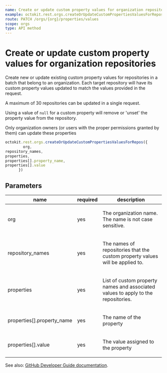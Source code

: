```yaml
---
name: Create or update custom property values for organization repositories
example: octokit.rest.orgs.createOrUpdateCustomPropertiesValuesForRepos({ org, repository_names, properties, properties[].property_name, properties[].value })
route: PATCH /orgs/{org}/properties/values
scope: orgs
type: API method
---
```


# Create or update custom property values for organization repositories

Create new or update existing custom property values for repositories in a batch that belong to an organization.
Each target repository will have its custom property values updated to match the values provided in the request.

A maximum of 30 repositories can be updated in a single request.

Using a value of `null` for a custom property will remove or 'unset' the property value from the repository.

Only organization owners (or users with the proper permissions granted by them) can update these properties

```js
octokit.rest.orgs.createOrUpdateCustomPropertiesValuesForRepos({
        org,
repository_names,
properties,
properties[].property_name,
properties[].value
      })
```

## Parameters

<table>
  <thead>
    <tr>
      <th>name</th>
      <th>required</th>
      <th>description</th>
    </tr>
  </thead>
  <tbody>
    <tr><td>org</td><td>yes</td><td>

The organization name. The name is not case sensitive.

</td></tr>
<tr><td>repository_names</td><td>yes</td><td>

The names of repositories that the custom property values will be applied to.

</td></tr>
<tr><td>properties</td><td>yes</td><td>

List of custom property names and associated values to apply to the repositories.

</td></tr>
<tr><td>properties[].property_name</td><td>yes</td><td>

The name of the property

</td></tr>
<tr><td>properties[].value</td><td>yes</td><td>

The value assigned to the property

</td></tr>
  </tbody>
</table>

See also: [GitHub Developer Guide documentation](https://docs.github.com/rest/orgs/custom-properties#create-or-update-custom-property-values-for-organization-repositories).

